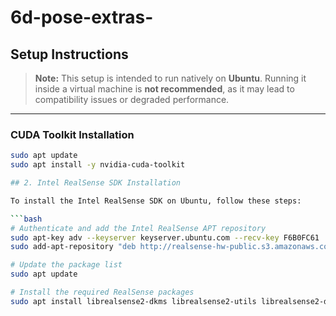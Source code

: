 # 6d-pose-extras-
## Setup Instructions

> **Note:** This setup is intended to run natively on **Ubuntu**. Running it inside a virtual machine is **not recommended**, as it may lead to compatibility issues or degraded performance.

---

### CUDA Toolkit Installation

```bash
sudo apt update
sudo apt install -y nvidia-cuda-toolkit

## 2. Intel RealSense SDK Installation

To install the Intel RealSense SDK on Ubuntu, follow these steps:

```bash
# Authenticate and add the Intel RealSense APT repository
sudo apt-key adv --keyserver keyserver.ubuntu.com --recv-key F6B0FC61
sudo add-apt-repository "deb http://realsense-hw-public.s3.amazonaws.com/Debian/apt-repo $(lsb_release -cs) main"

# Update the package list
sudo apt update

# Install the required RealSense packages
sudo apt install librealsense2-dkms librealsense2-utils librealsense2-dev

